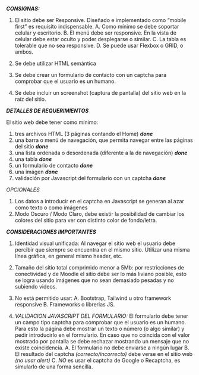 ***CONSIGNAS:***

1. El sitio debe ser Responsive. Diseñado e implementado como “mobile first” es requisito indispensable. 
    A. Como mínimo se debe soportar celular y escritorio.
    B. El menú debe ser responsive. En la vista de celular debe estar oculto y 
    poder desplegarse o similar.
    C. La tabla es tolerable que no sea responsive.
    D. Se puede usar Flexbox o GRID, o ambos.

2. Se debe utilizar HTML semántica
3. Se debe crear un formulario de contacto con un captcha para comprobar que el usuario es un humano.
4. Se debe incluir un screenshot (captura de pantalla) del sitio web en la raíz del sitio.

***DETALLES DE REQUERIMIENTOS***

El sitio web debe tener como mínimo:

1. tres archivos HTML (3 páginas contando el Home) ***done***
2. una barra o menú de navegación, que permita navegar entre las páginas del sitio ***done***
3. una lista ordenada o desordenada (diferente a la de navegación) ***done***
4. una tabla ***done***
5. un formulario de contacto ***done***
6. una imágen ***done***
7. validación por Javascript del formulario con un captcha ***done***

*OPCIONALES*

1. Los datos a introducir en el captcha en Javascript se generan al azar como texto o como imágenes
2. Modo Oscuro / Modo Claro, debe existir la posibilidad de cambiar los colores del sitio para ver con distinto color de fondo/letra.

***CONSIDERACIONES IMPORTANTES***

1. Identidad visual unificada: Al navegar  el sitio web el usuario debe percibir que siempre se encuentra en el mismo sitio. Utilizar una misma línea gráfica, en general mismo header, etc.

2. Tamaño del sitio total comprimido menor a 5Mb: por restricciones de conectividad y de Moodle el sitio debe ser lo más liviano posible, esto se logra usando imágenes que no sean demasiado pesadas y no subiendo videos.

3. No está permitido usar:
    A. Bootstrap, Tailwind u otro framework responsive
    B. Frameworks o librerias JS.

4. *VALIDACION JAVASCRIPT DEL FORMULARIO:* El formulario debe tener un campo tipo captcha para comprobar que el usuario es un humano. Para esto la página debe mostrar un texto o número (o algo similar) y pedir introducirlo en el formulario. En caso que no coincida con el valor mostrado por pantalla se debe rechazar mostrando un mensaje que no existe coincidencia.
    A. El formulario no debe enviarse a ningún lugar
    B. El resultado del captcha *(correcto/incorrecto)* debe verse en el sitio web *(no usar alert)*
    C. *NO* es usar el captcha de Google o Recaptcha, es simularlo de una forma sencilla.

